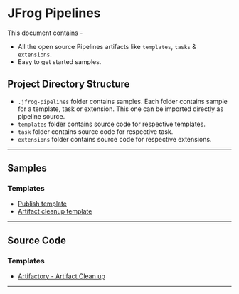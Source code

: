 # JFrog Pipelines

This document contains -
- All the open source Pipelines artifacts like `templates`, `tasks` & `extensions`.
- Easy to get started samples.

## Project Directory Structure
- `.jfrog-pipelines` folder contains samples. Each folder contains sample for a template, task or extension. This one can be imported directly as pipeline source.
- `templates` folder contains source code for respective templates.
- `task` folder contains source code for respective task.
- `extensions` folder contains source code for respective extensions.

----

## Samples
### Templates
- [Publish template](./.jfrog-pipelines/template-publish/README.md)
- [Artifact cleanup template](./.jfrog-pipelines/template-artifact-cleanup/README.md)

----
## Source Code
### Templates
- [Artifactory - Artifact Clean up](templates/artifactory/cleanup/artifact-cleanup/README.md)

____________
